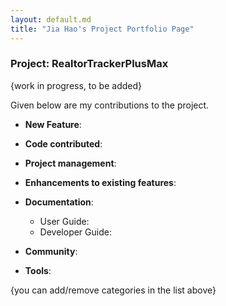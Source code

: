 ```yaml
---
layout: default.md
title: "Jia Hao's Project Portfolio Page"
---
```


### Project: RealtorTrackerPlusMax

{work in progress, to be added}

Given below are my contributions to the project.

* **New Feature**:

* **Code contributed**:

* **Project management**:

* **Enhancements to existing features**:

* **Documentation**:
    * User Guide:
    * Developer Guide:

* **Community**:

* **Tools**:

{you can add/remove categories in the list above}
